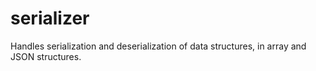 # serializer
Handles serialization and deserialization of data structures, in array and JSON structures.
